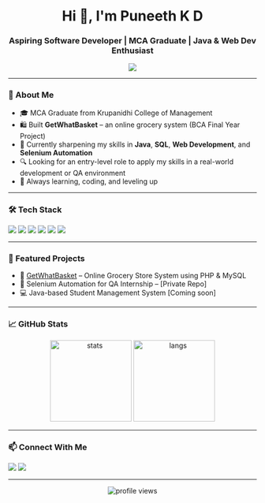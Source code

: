<h1 align="center">Hi 👋, I'm Puneeth K D</h1>
<h3 align="center">Aspiring Software Developer | MCA Graduate | Java & Web Dev Enthusiast</h3>

<p align="center">
  <img src="https://readme-typing-svg.herokuapp.com?font=Fira+Code&size=20&pause=1000&color=00C2FF&center=true&vCenter=true&width=600&lines=Passionate+about+Java+%26+SQL;Love+building+clean+UIs+%26+real-world+apps;Focused+on+learning+%26+growth" />

</p>

---

### 💫 About Me

- 🎓 MCA Graduate from Krupanidhi College of Management  
- 🛍️ Built **GetWhatBasket** – an online grocery system (BCA Final Year Project)  
- 🌱 Currently sharpening my skills in **Java**, **SQL**, **Web Development**, and **Selenium Automation**
- 🔍 Looking for an entry-level role to apply my skills in a real-world development or QA environment
- 🎯 Always learning, coding, and leveling up

---

### 🛠️ Tech Stack

<p>
  <img src="https://img.shields.io/badge/Java-007396?style=for-the-badge&logo=java&logoColor=white"/>
  <img src="https://img.shields.io/badge/MySQL-005C84?style=for-the-badge&logo=mysql&logoColor=white"/>
  <img src="https://img.shields.io/badge/HTML-E34F26?style=for-the-badge&logo=html5&logoColor=white"/>
  <img src="https://img.shields.io/badge/CSS-1572B6?style=for-the-badge&logo=css3&logoColor=white"/>
  <img src="https://img.shields.io/badge/Selenium-43B02A?style=for-the-badge&logo=selenium&logoColor=white"/>
  <img src="https://img.shields.io/badge/GitHub-181717?style=for-the-badge&logo=github&logoColor=white"/>
</p>

---

### 📂 Featured Projects

- 🔗 [GetWhatBasket](https://github.com/PuneethKaleyanda/GetWhatBasket) – Online Grocery Store System using PHP & MySQL  
- 🔧 Selenium Automation for QA Internship – [Private Repo]  
- 💻 Java-based Student Management System [Coming soon]

---

### 📈 GitHub Stats

<p align="center">
  <img src="https://github-readme-stats.vercel.app/api?username=PuneethKaleyanda&show_icons=true&theme=radical" alt="stats" height="165" />
  <img src="https://github-readme-stats.vercel.app/api/top-langs/?username=PuneethKaleyanda&layout=compact&theme=radical" alt="langs" height="165" />
</p>

---

### 📫 Connect With Me

<p>
  <a href="mailto:punikaleyanda@gmail.com"><img src="https://img.shields.io/badge/Gmail-D14836?style=flat&logo=gmail&logoColor=white" /></a>
  <a href="https://www.linkedin.com/in/puneeth-kaleyanda-9997a9177/"><img src="https://img.shields.io/badge/LinkedIn-0A66C2?style=flat&logo=linkedin&logoColor=white" /></a>
</p>

---

<p align="center">
  <img src="https://komarev.com/ghpvc/?username=PuneethKaleyanda&label=Profile+Views&color=0e75b6&style=flat" alt="profile views"/>
</p>
